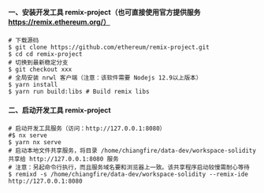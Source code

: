 #### 一、安装开发工具 remix-project（也可直接使用官方提供服务 https://remix.ethereum.org/）
```
# 下载源码
$ git clone https://github.com/ethereum/remix-project.git
$ cd cd remix-project
# 切换到最新稳定分支
$ git checkout xxx
# 全局安装 nrwl 客户端（注意：该软件需要 Nodejs 12.9以上版本）
$ yarn install
$ yarn run build:libs # Build remix libs
```

#### 二、启动开发工具 remix-project
```
# 启动开发工具服务（访问：http://127.0.0.1:8080）
#$ nx serve
$ yarn nx serve
# 启动本地文件共享服务，将目录 /home/chiangfire/data-dev/workspace-solidity 共享给 http://127.0.0.1:8080 服务
# 注意：另起命令行执行，而且服务域名要和浏览器上一致。该共享程序启动较慢需耐心等待
$ remixd -s /home/chiangfire/data-dev/workspace-solidity --remix-ide http://127.0.0.1:8080
```

